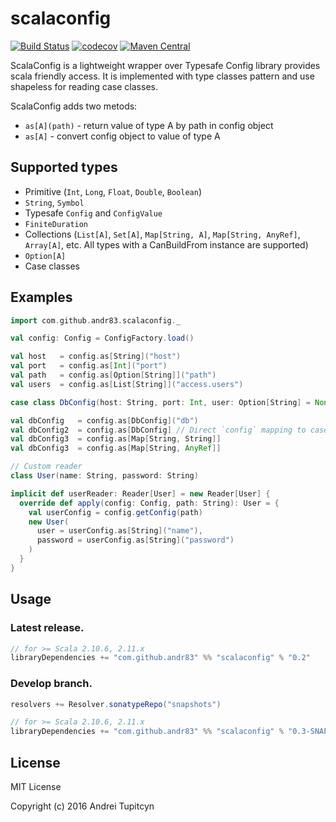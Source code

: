 # scalaconfig

[![Build Status](https://travis-ci.org/andr83/scalaconfig.svg?branch=master)](https://travis-ci.org/andr83/scalaconfig)
[![codecov](https://codecov.io/gh/andr83/scalaconfig/branch/master/graph/badge.svg)](https://codecov.io/gh/andr83/scalaconfig)
[![Maven Central](https://maven-badges.herokuapp.com/maven-central/com.github.andr83/scalaconfig_2.11/badge.svg)](https://maven-badges.herokuapp.com/maven-central/com.github.andr83/scalaconfig_2.11)

ScalaConfig is a lightweight wrapper over Typesafe Config library provides scala friendly access. 
It is implemented with type classes pattern and use shapeless for reading case classes.

ScalaConfig adds two metods:

* `as[A](path)` - return value of type A by path in config object
* `as[A]` - convert config object to value of type A

## Supported types

* Primitive (`Int`, `Long`, `Float`, `Double`, `Boolean`)
* `String`, `Symbol`
* Typesafe `Config` and `ConfigValue`
* `FiniteDuration`
* Collections (`List[A]`, `Set[A]`, `Map[String, A]`, `Map[String, AnyRef]`, `Array[A]`, etc. All types with a CanBuildFrom instance are supported)
* `Option[A]`
* Case classes

## Examples

```scala
import com.github.andr83.scalaconfig._

val config: Config = ConfigFactory.load()

val host   = config.as[String]("host")
val port   = config.as[Int]("port")
val path   = config.as[Option[String]]("path")
val users  = config.as[List[String]]("access.users")

case class DbConfig(host: String, port: Int, user: Option[String] = None, passwd: Option[String] = None)

val dbConfig   = config.as[DbConfig]("db")
val dbConfig2  = config.as[DbConfig] // Direct `config` mapping to case class
val dbConfig3  = config.as[Map[String, String]]
val dbConfig3  = config.as[Map[String, AnyRef]]

// Custom reader 
class User(name: String, password: String)

implicit def userReader: Reader[User] = new Reader[User] {
  override def apply(config: Config, path: String): User = {
    val userConfig = config.getConfig(path)
    new User(
      user = userConfig.as[String]("name"),
      password = userConfig.as[String]("password")
    )
  }
}

```

## Usage

### Latest release.

```scala
// for >= Scala 2.10.6, 2.11.x
libraryDependencies += "com.github.andr83" %% "scalaconfig" % "0.2"
```

### Develop branch.

```scala
resolvers += Resolver.sonatypeRepo("snapshots")

// for >= Scala 2.10.6, 2.11.x
libraryDependencies += "com.github.andr83" %% "scalaconfig" % "0.3-SNAPSHOT"
```

## License

MIT License

Copyright (c) 2016 Andrei Tupitcyn
